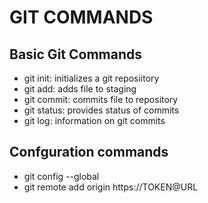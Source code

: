 # GIT COMMANDS

## Basic Git Commands

- git init: initializes a git reposiitory
- git add: adds file to staging
- git commit: commits file to repository
- git status: provides status of commits
- git log: information on git commits



## Confguration commands

- git config --global
- git remote add origin https://TOKEN@URL